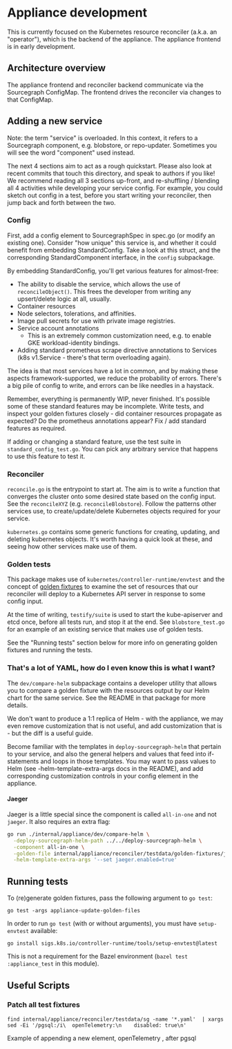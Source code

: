 # Appliance development

This is currently focused on the Kubernetes resource reconciler (a.k.a. an
"operator"), which is the backend of the appliance. The appliance frontend is
in early development.

## Architecture overview

The appliance frontend and reconciler backend communicate via the Sourcegraph
ConfigMap. The frontend drives the reconciler via changes to that ConfigMap.

## Adding a new service

Note: the term "service" is overloaded. In this context, it refers to a
Sourcegraph component, e.g. blobstore, or repo-updater. Sometimes you will see
the word "component" used instead.

The next 4 sections aim to act as a rough quickstart. Please also look at recent
commits that touch this directory, and speak to authors if you like! We
recommend reading all 3 sections up-front, and re-shuffling / blending all 4
activities while developing your service config. For example, you could sketch
out config in a test, before you start writing your reconciler, then jump back
and forth between the two.

### Config

First, add a config element to SourcegraphSpec in spec.go (or modify an existing
one). Consider "how unique" this service is, and whether it could benefit from
embedding StandardConfig. Take a look at this struct, and the corresponding
StandardComponent interface, in the `config` subpackage.

By embedding StandardConfig, you'll get various features for almost-free:

- The ability to disable the service, which allows the use of
  `reconcileObject()`. This frees the developer from writing any upsert/delete
  logic at all, usually.
- Container resources
- Node selectors, tolerations, and affinities.
- Image pull secrets for use with private image registries.
- Service account annotations
  - This is an extremely common customization need, e.g. to enable GKE
    workload-identity bindings.
- Adding standard prometheus scrape directive annotations to Services (k8s
  v1.Service - there's that term overloading again).

The idea is that most services have a lot in common, and by making these aspects
framework-supported, we reduce the probability of errors. There's a big pile of
config to write, and errors can be like needles in a haystack.

Remember, everything is permanently WIP, never finished. It's possible some of
these standard features may be incomplete. Write tests, and inspect your golden
fixtures closely - did container resources propagate as expected? Do the
prometheus annotations appear? Fix / add standard features as required.

If adding or changing a standard feature, use the test suite in
`standard_config_test.go`. You can pick any arbitrary service that happens to
use this feature to test it.

### Reconciler

`reconcile.go` is the entrypoint to start at. The aim is to write a function
that converges the cluster onto some desired state based on the config input.
See the `reconcileXYZ` (e.g. `reconcileBlobstore`). Follow the patterns other
services use, to create/update/delete Kubernetes objects required for your
service.

`kubernetes.go` contains some generic functions for creating, updating, and
deleting kubernetes objects. It's worth having a quick look at these, and seeing
how other services make use of them.

### Golden tests

This package makes use of `kubernetes/controller-runtime/envtest` and the
concept of [golden fixtures](https://ro-che.info/articles/2017-12-04-golden-tests)
to examine the set of resources that our reconciler will deploy to a Kubernetes
API server in response to some config input.

At the time of writing, `testify/suite` is used to start the kube-apiserver and
etcd once, before all tests run, and stop it at the end. See `blobstore_test.go`
for an example of an existing service that makes use of golden tests.

See the "Running tests" section below for more info on generating golden
fixtures and running the tests.

### That's a lot of YAML, how do I even know this is what I want?

The `dev/compare-helm` subpackage contains a developer utility that allows you
to compare a golden fixture with the resources output by our Helm chart for the
same service. See the README in that package for more details.

We don't want to produce a 1:1 replica of Helm - with the appliance, we may even
remove customization that is not useful, and add customization that is - but the
diff is a useful guide.

Become familiar with the templates in `deploy-sourcegraph-helm` that pertain to
your service, and also the general helpers and values that feed into
if-statements and loops in those templates. You may want to pass values to Helm
(see -helm-template-extra-args docs in the README), and add corresponding
customization controls in your config element in the appliance.

#### Jaeger

Jaeger is a little special since the component is called `all-in-one` and not `jaeger`. It also requires an extra flag:
```bash
go run ./internal/appliance/dev/compare-helm \
  -deploy-sourcegraph-helm-path ../../deploy-sourcegraph-helm \
  -component all-in-one \
  -golden-file internal/appliance/reconciler/testdata/golden-fixtures/jaeger/default.yaml \
  -helm-template-extra-args '--set jaeger.enabled=true'
```

## Running tests

To (re)generate golden fixtures, pass the following argument to `go test`:

```
go test -args appliance-update-golden-files
```

In order to run `go test` (with or without arguments), you must have
`setup-envtest` available:

```
go install sigs.k8s.io/controller-runtime/tools/setup-envtest@latest
```

This is not a requirement for the Bazel environment (`bazel test
:appliance_test` in this module).

## Useful Scripts

### Patch all test fixtures
```
find internal/appliance/reconciler/testdata/sg -name '*.yaml'  | xargs sed -Ei '/pgsql:/i\  openTelemetry:\n    disabled: true\n'
```
Example of appending a new element, openTelemetry , after pgsql

